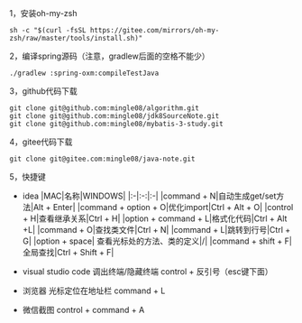 1，安装oh-my-zsh
```
sh -c "$(curl -fsSL https://gitee.com/mirrors/oh-my-zsh/raw/master/tools/install.sh)"
```

2，编译spring源码（注意，gradlew后面的空格不能少）
```
./gradlew :spring-oxm:compileTestJava
```

3，github代码下载
```
git clone git@github.com:mingle08/algorithm.git
git clone git@github.com:mingle08/jdk8SourceNote.git
git clone git@github.com:mingle08/mybatis-3-study.git
```

4，gitee代码下载
```
git clone git@gitee.com:mingle08/java-note.git
```

5，快捷键
* idea
  |MAC|名称|WINDOWS|
  |:-|:-:|:-|
  |command + N|自动生成get/set方法|Alt + Enter|
  |command + option + O|优化import|Ctrl + Alt + O|
  |control + H|查看继承关系|Ctrl + H|
  |option + command + L|格式化代码|Ctrl + Alt +L|
  |command + O|查找类文件|Ctrl + N|
  |command + L|跳转到行号|Ctrl + G|
  |option + space| 查看光标处的方法、类的定义|/|
  |command + shift + F|全局查找|Ctrl + Shift + F|

* visual studio code
  调出终端/隐藏终端    control + 反引号（esc键下面）

* 浏览器
  光标定位在地址栏    command + L

* 微信截图
  control + command + A
